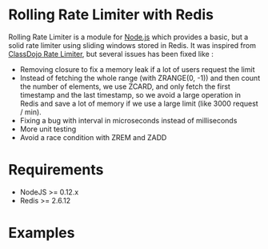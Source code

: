 # Rolling Rate Limiter with Redis

Rolling Rate Limiter is a module for [Node.js](http://nodejs.org) which provides a basic, but a solid rate limiter using sliding windows stored in Redis. It was inspired from [ClassDojo Rate Limiter](https://github.com/classdojo/rolling-rate-limiter), but several issues has been fixed like :
- Removing closure to fix a memory leak if a lot of users request the limit
- Instead of fetching the whole range (with ZRANGE(0, -1)) and then count the number of elements, we use ZCARD, and only fetch the first timestamp and the last timestamp, so we avoid a large operation in Redis and save a lot of memory if we use a large limit (like 3000 request / min).
- Fixing a bug with interval in microseconds instead of milliseconds
- More unit testing
- Avoid a race condition with ZREM and ZADD

# Requirements

- NodeJS >= 0.12.x
- Redis >= 2.6.12

# Examples
